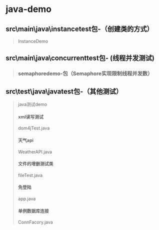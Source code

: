 # java-demo

## src\main\java\instancetest包-（创建类的方式）
>InstanceDemo

## src\main\java\concurrenttest包- (线程并发测试)
>### semaphoredemo-包（Semaphore实现限制线程并发数）
>

## src\test\java\javatest包-（其他测试）
>java测试demo
>#### xml读写测试
>dom4jTest.java
>#### 天气api
>WeatherAPI.java
>#### 文件的增删测试类
>fileTest.java
>#### 免登陆
>app.java
>#### 单例数据库连接
>ConnFacory.java


